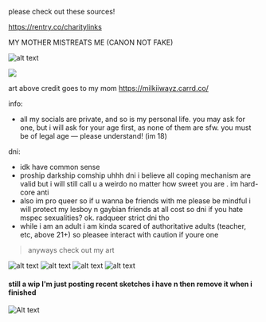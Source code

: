 please check out these sources!

https://rentry.co/charitylinks

MY MOTHER MISTREATS ME (CANON NOT FAKE)

![alt text](https://files.catbox.moe/h9epxr.png)

<img src="https://files.catbox.moe/tb2z0s.gif" align="center">

art above credit goes to my mom https://milkiiwayz.carrd.co/

info:
- all my socials are private, and so is my personal life. you may ask for one, but i will ask for your age first, as none of them are sfw. you must be of legal age — please understand! (im 18)

dni:
- idk have common sense
- proship darkship comship uhhh dni i believe all coping mechanism are valid but i will still call u a weirdo no matter how sweet you are . im hard-core anti
- also im pro queer so if u wanna be friends with me please be mindful i will protect my lesboy n gaybian friends at all cost so dni if you hate mspec sexualities? ok. radqueer strict dni tho
- while i am an adult i am kinda scared of authoritative adults (teacher, etc, above 21+) so pleasee interact with caution if youre one

> anyways check out my art

![alt text](https://files.catbox.moe/p3im38.png)
![alt text](https://files.catbox.moe/vr9dso.png)
![alt text](https://files.catbox.moe/asbvdz.png)
![alt text](https://files.catbox.moe/n75jco.png)
#### still a wip I'm just posting recent sketches i have n then remove it when i finished
![Alt text](https://files.catbox.moe/tk03h5.jpg)
